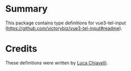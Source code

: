 
# Summary
This package contains type definitions for vue3-tel-input (https://github.com/victorybiz/vue3-tel-input#readme).

# Credits
These definitions were written by [Luca Chiavelli](https://github.com/EarlTP).
